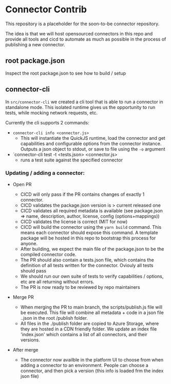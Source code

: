 # Connector Contrib

This repository is a placeholder for the soon-to-be connector repository.

The idea is that we will host opensourced connectors in this repo and provide
all tools and cicd to automate as much as possible in the process of publishing a new connector.

## root package.json
Inspect the root package.json to see how to build / setup 

## connector-cli
In `src/connector-cli` we created a cli tool that is able to run a connector in standalone mode. This isolated runtime gives us the opportunity to run tests, while mocking network requests, etc.

Currently the cli supports 2 commands:

* `connector-cli info <connector.js>`
  * This will instantiate the QuickJS runtime, load the connector and get capabilities and configurable options from the connector instance. Outputs a json object to stdout, or save to file using the `-o` argument
* `connector-cli test -t <tests.json> <connector.js>
  * runs a test suite against the specified connector

### Updating / adding a connector:

* Open PR
  * CICD will only pass if the PR contains changes of exactly 1 connector.
  * CICD validates the package.json version is > current released one
  * CICD validates all required metadata is available (see package.json => name, description, author, license, config (options+mappings))
  * CICD validates the license is correct (MIT for now)
  * CICD will build the connector using the `yarn build` command. This means each connector should expose this command. A template package will be hosted in this repo to bootstrap this process for anyone.
  * After building, we expect the main file of the package.json to be the compiled connector code.
  * The PR should also contain a tests.json file, which contains the definition of all tests written for the connector. Oviouly all tests should pass
  * We should run our own suite of tests to verify capabilities / options, etc are all returning without errors.
  * The PR is now ready to be reviewed by repo maintainers

* Merge PR
  * When merging the PR to main branch, the scripts/publish.js file will be executed. This file will combine all metadata + code in a json file <connectorName>.<connectorVersion>.json in the root /publish folder. 
  * All files in the ./publish folder are copied to Azure Storage, where they are hosted in a CDN friendly folder. We update an index file 'index.json' which contains a list of all connectors, and their versions.

* After merge
  * The connector now availble in the platform UI to choose from when adding a connector to an environment. People can choose a connector, and then pick a version (this info is loaded frm the index json file)